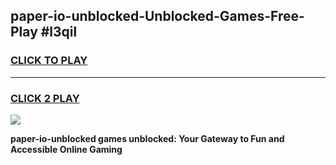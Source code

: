 
## paper-io-unblocked-Unblocked-Games-Free-Play #l3qil
<h3>
<a href="https://us.freeplayer.one?title=paper-io-unblocked&ref=9M">CLICK TO PLAY</a></h3>
<hr>

<h3>
<a href="https://us.freeplayer.one?title=paper-io-unblocked&ref=9M">CLICK 2 PLAY</a>
  
</h3>

<a href="https://us.freeplayer.one?title=paper-io-unblocked&ref=9M"><img src="https://clearcache.store/games.png"></a>


**paper-io-unblocked games unblocked: Your Gateway to Fun and Accessible Online Gaming**
